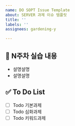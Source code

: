 ```yaml
---
name: DO SOPT Issue Template
about: SERVER 과제 이슈 템플릿
title: ''
labels: ''
assignees: gardening-y

---
```


<!-- 해당 주차에 맞추어 작성해주세요 -->
## 📝 N주차 실습 내용
- 설명설명
- 설명설명


## ✅ To Do List
- [ ] Todo 기본과제  
- [ ] Todo 심화과제  
- [ ] Todo 키워드과제
